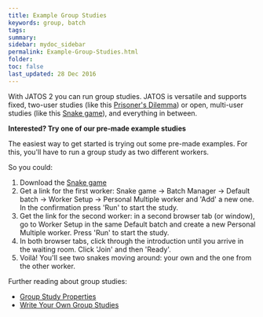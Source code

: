 ```yaml
---
title: Example Group Studies
keywords: group, batch
tags:
summary:
sidebar: mydoc_sidebar
permalink: Example-Group-Studies.html
folder:
toc: false
last_updated: 28 Dec 2016
---
```


With JATOS 2 you can run group studies. JATOS is versatile and supports fixed, two-user studies (like this [Prisoner's Dilemma](http://v3.jatos.org/Example-Studies.html#prisoners-dilemma)) or open, multi-user studies (like this [Snake game](http://v3.jatos.org/Example-Studies.html#snake)), and everything in between.

**Interested? Try one of our pre-made example studies**

The easiest way to get started is trying out some pre-made examples. For this, you'll have to run a group study as two different workers. 

So you could:

1. Download the [Snake game](http://v3.jatos.org/Example-Studies.html#snake)
1. Get a link for the first worker: Snake game -> Batch Manager -> Default batch -> Worker Setup -> Personal Multiple worker and 'Add' a new one. In the confirmation press 'Run' to start the study.
1. Get the link for the second worker: in a second browser tab (or window), go to Worker Setup in the same Default batch and create a new Personal Multiple worker. Press 'Run' to start the study.
1. In both browser tabs, click through the introduction until you arrive in the waiting room. Click 'Join' and then 'Ready'.
1. Voilà! You'll see two snakes moving around: your own and the one from the other worker. 

Further reading about group studies:

* [Group Study Properties](Group-Study-Properties.html)
* [Write Your Own Group Studies](Write-Your-Own-Group-Studies.html)
